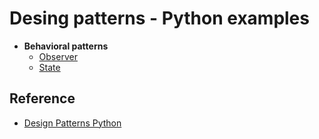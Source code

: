 # Desing patterns - Python examples

- **Behavioral patterns**
  - [Observer](behavioral/observer)
  - [State](behavioral/state)

## Reference

- [Design Patterns Python](https://github.com/kelvins/design-patterns-python)